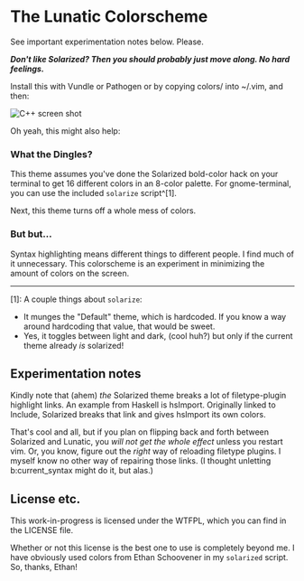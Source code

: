 # The Lunatic Colorscheme

See important experimentation notes below. Please.

***Don't like Solarized? Then you should probably just move along. No hard
feelings.***

Install this with Vundle or Pathogen or by copying colors/ into ~/.vim, and then:

![C++ screen shot](http://i.imgur.com/WiqJMEm.png)

Oh yeah, this might also help:

### What the Dingles?

<!-- Comments are cool. -->

This theme assumes you've done the Solarized bold-color hack on your terminal to
get 16 different colors in an 8-color palette. For gnome-terminal, you can use
the included `solarize` script^[1].

Next, this theme turns off a whole mess of colors.

### But but...

Syntax highlighting means different things to different people. I find much of
it unnecessary. This colorscheme is an experiment in minimizing the amount of
colors on the screen.

---

[1]: A couple things about `solarize`:

* It munges the "Default" theme, which is hardcoded. If you know a way around
  hardcoding that value, that would be sweet.
* Yes, it toggles between light and dark, (cool huh?) but only if the current
  theme already *is* solarized!

## Experimentation notes

Kindly note that (ahem) *the* Solarized theme breaks a lot of filetype-plugin
highlight links. An example from Haskell is hsImport. Originally linked to
Include, Solarized breaks that link and gives hsImport its own colors.

That's cool and all, but if you plan on flipping back and forth between
Solarized and Lunatic, you *will not get the whole effect* unless you restart
vim. Or, you know, figure out the *right* way of reloading filetype plugins. I
myself know no other way of repairing those links. (I thought unletting
b:current_syntax might do it, but alas.)

## License etc.

This work-in-progress is licensed under the WTFPL, which you can find in the
LICENSE file.

Whether or not this license is the best one to use is completely beyond me. I
have obviously used colors from Ethan Schoovener in my `solarized` script.  So,
thanks, Ethan!
